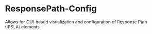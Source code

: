 # ResponsePath-Config
Allows for GUI-based visualization and configuration of Response Path (IPSLA) elements
